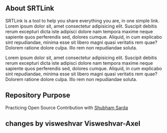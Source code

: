 ## About SRTLink

SRTLink is a tool to help you share everything you are, in one simple link. Lorem ipsum dolor sit, amet consectetur adipisicing elit. Suscipit debitis rerum excepturi dicta iste adipisci dolore nam tempora maxime neque sapiente quos perferendis sed, dolores cumque. Aliquid, in cum explicabo sint repudiandae, minima esse sit libero magni quasi veritatis rem quae? Dolorem ratione dolore culpa. Illo rem non repudiandae soluta.

Lorem ipsum dolor sit, amet consectetur adipisicing elit. Suscipit debitis rerum excepturi dicta iste adipisci dolore nam tempora maxime neque sapiente quos perferendis sed, dolores cumque. Aliquid, in cum explicabo sint repudiandae, minima esse sit libero magni quasi veritatis rem quae? Dolorem ratione dolore culpa. Illo rem non repudiandae soluta.

## Repository Purpose

Practicing Open Source Contribution with [Shubham Sarda](https://github.com/ShubhamSarda)

## changes by visweshvar Visweshvar-Axel
